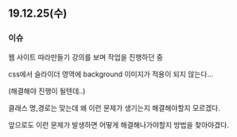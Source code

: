 ## 19.12.25(수)

### 이슈

웹 사이트 따라만들기 강의를 보며 작업을 진행하던 중

css에서 슬라이더 영역에 background 이미지가 적용이 되지 않는다...

(해결해야 진행이 될텐데..)

클래스 명,경로는 맞는데 왜 이런 문제가 생기는지 해결해야할지 모르겠다.

앞으로도 이런 문제가 발생하면 어떻게 해결해나가야할지 방법을 찾아야겠다.

